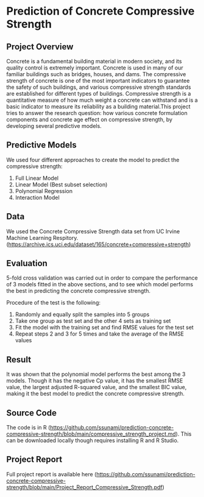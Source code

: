 # Prediction of Concrete Compressive Strength 
## Project Overview
Concrete is a fundamental building material in modern society, and its quality control is extremely important. Concrete is used in many of our familiar buildings such as bridges, houses, and dams. The compressive strength of concrete is one of the most important indicators to guarantee the safety of such buildings, and various compressive strength standards are established for different types of buildings. Compressive strength is a quantitative measure of how much weight a concrete can withstand and is a basic indicator to measure its reliability as a building material.This project tries to answer the research question: how various concrete formulation components and concrete age effect on compressive strength, by developing several predictive models.

## Predictive Models
We used four different approaches to create the model to predict the compressive strength:

1. Full Linear Model
2. Linear Model (Best subset selection)
3. Polynomial Regression
4. Interaction Model

## Data
We used the Concrete Compressive Strength data set from UC Irvine Machine Learning Respitory. (https://archive.ics.uci.edu/dataset/165/concrete+compressive+strength)

## Evaluation
5-fold cross validation was carried out in order to compare the performance of 3 models fitted in the above sections, and to see which model performs the best in predicting the concrete compressive strength. 

Procedure of the test is the following:
1. Randomly and equally split the samples into 5 groups
2. Take one group as test set and the other 4 sets as training set
3. Fit the model with the training set and find RMSE values for the test set
4. Repeat steps 2 and 3 for 5 times and take the average of the RMSE values 

## Result
It was shown that the polynomial model performs the best among the 3 models. Though it has the negative Cp value, it has the smallest RMSE value, the largest adjusted R-squared value, and the smallest BIC value, making it the best model to predict the concrete compressive strength. 

## Source Code
The code is in R (https://github.com/ssunami/prediction-concrete-compressive-strength/blob/main/compressive_strength_project.md). This can be downloaded locally though requires installing R and R Studio.

## Project Report
Full project report is available here (https://github.com/ssunami/prediction-concrete-compressive-strength/blob/main/Project_Report_Compressive_Strength.pdf)
